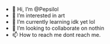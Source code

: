 - 👋 Hi, I’m @Pepsilol
- 👀 I’m interested in art
- 🌱 I’m currently learning idk yet lol
- 💞️ I’m looking to collaborate on nothin
- 📫 How to reach me dont reach me.

<!---
Pepsilol/Pepsilol is a ✨ special ✨ repository because its `README.md` (this file) appears on your GitHub profile.
You can click the Preview link to take a look at your changes.
--->
